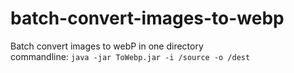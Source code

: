# batch-convert-images-to-webp
Batch convert images to webP in one directory  
commandline:
`java -jar ToWebp.jar -i /source -o /dest`
